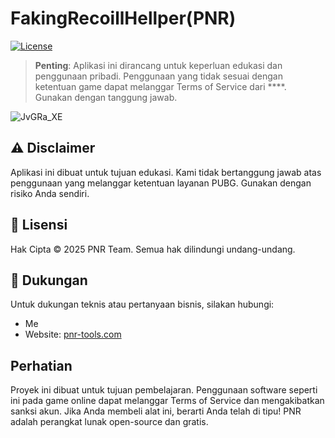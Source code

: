 # FakingRecoillHellper(PNR)

[![License](https://img.shields.io/badge/License-Proprietary-blue.svg)](LICENSE)

> **Penting**: Aplikasi ini dirancang untuk keperluan edukasi dan penggunaan pribadi. Penggunaan yang tidak sesuai dengan ketentuan game dapat melanggar Terms of Service dari ****. Gunakan dengan tanggung jawab.

![JvGRa_XE](https://github.com/user-attachments/assets/fbc791f6-ce25-4b61-a845-a726e4a527bd)


## ⚠️ Disclaimer

Aplikasi ini dibuat untuk tujuan edukasi. Kami tidak bertanggung jawab atas penggunaan yang melanggar ketentuan layanan PUBG. Gunakan dengan risiko Anda sendiri.

## 📄 Lisensi

Hak Cipta © 2025 PNR Team. Semua hak dilindungi undang-undang.

## 🤝 Dukungan

Untuk dukungan teknis atau pertanyaan bisnis, silakan hubungi:

- Me
- Website: [pnr-tools.com](https://pnr-tools.com)

## Perhatian

Proyek ini dibuat untuk tujuan pembelajaran. Penggunaan software seperti ini pada game online dapat melanggar Terms of Service dan mengakibatkan sanksi akun.
Jika Anda membeli alat ini, berarti Anda telah di tipu! PNR adalah perangkat lunak open-source dan gratis.

